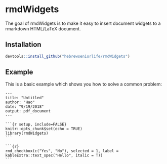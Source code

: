 # rmdWidgets

The goal of rmdWidgets is to make it easy to insert document widgets to a rmarkdown HTML/LaTeX document. 

## Installation

``` r
devtools::install_github("hebrewseniorlife/rmdWidgets")
```

## Example

This is a basic example which shows you how to solve a common problem:

````
---
title: "Untitled"
author: "Hao"
date: "9/19/2018"
output: pdf_document
---

```{r setup, include=FALSE}
knitr::opts_chunk$set(echo = TRUE)
library(rmdWidgets)
```

```{r}
rmd_checkbox(c("Yes", "No"), selected = 1, label = kableExtra::text_spec("Hello", italic = T))
```
````

